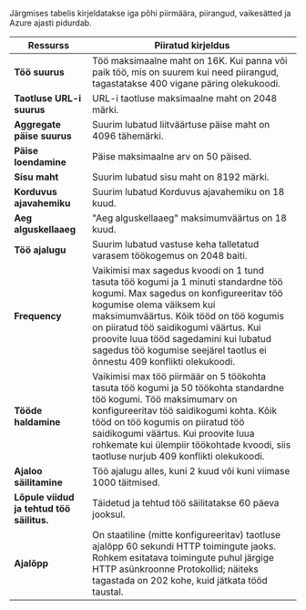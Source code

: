 Järgmises tabelis kirjeldatakse iga põhi piirmäära, piirangud, vaikesätted ja Azure ajasti pidurdab.

|Ressurss|Piiratud kirjeldus|
|---|---|
|**Töö suurus**|Töö maksimaalne maht on 16K. Kui panna või paik töö, mis on suurem kui need piirangud, tagastatakse 400 vigane päring olekukoodi.|
|**Taotluse URL-i suurus**|URL-i taotluse maksimaalne maht on 2048 märki.|
|**Aggregate päise suurus**|Suurim lubatud liitväärtuse päise maht on 4096 tähemärki.|
|**Päise loendamine**|Päise maksimaalne arv on 50 päised.|
|**Sisu maht**|Suurim lubatud sisu maht on 8192 märki.|
|**Korduvus ajavahemiku**|Suurim lubatud Korduvus ajavahemiku on 18 kuud.|
|**Aeg alguskellaaeg**|"Aeg alguskellaaeg" maksimumväärtus on 18 kuud.|
|**Töö ajalugu**|Suurim lubatud vastuse keha talletatud varasem töökogemus on 2048 baiti.|
|**Frequency**|Vaikimisi max sagedus kvoodi on 1 tund tasuta töö kogumi ja 1 minuti standardne töö kogumi. Max sagedus on konfigureeritav töö kogumise olema väiksem kui maksimumväärtus. Kõik tööd on töö kogumis on piiratud töö saidikogumi väärtus. Kui proovite luua tööd sagedamini kui lubatud sagedus töö kogumise seejärel taotlus ei õnnestu 409 konflikti olekukoodi.|
|**Tööde haldamine**|Vaikimisi max töö piirmäär on 5 töökohta tasuta töö kogumi ja 50 töökohta standardne töö kogumi. Töö maksimumarv on konfigureeritav töö saidikogumi kohta. Kõik tööd on töö kogumis on piiratud töö saidikogumi väärtus. Kui proovite luua rohkemate kui ülempiir töökohtade kvoodi, siis taotluse nurjub 409 konflikti olekukoodi.|
|**Ajaloo säilitamine**|Töö ajalugu alles, kuni 2 kuud või kuni viimase 1000 täitmised.|
|**Lõpule viidud ja tehtud töö säilitus.**|Täidetud ja tehtud töö säilitatakse 60 päeva jooksul.|
|**Ajalõpp**|On staatiline (mitte konfigureeritav) taotluse ajalõpp 60 sekundi HTTP toimingute jaoks. Rohkem esitatava toimingute puhul järgige HTTP asünkroonne Protokollid; näiteks tagastada on 202 kohe, kuid jätkata tööd taustal.|
